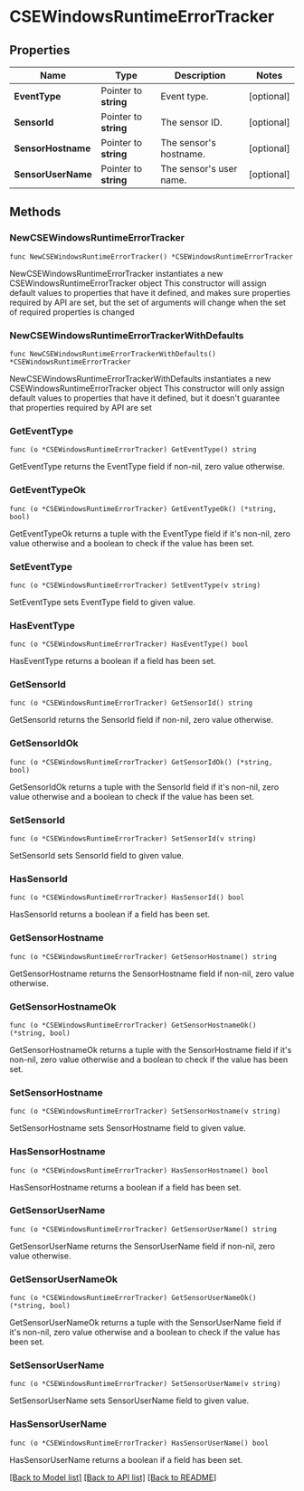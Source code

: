# CSEWindowsRuntimeErrorTracker

## Properties

Name | Type | Description | Notes
------------ | ------------- | ------------- | -------------
**EventType** | Pointer to **string** | Event type. | [optional] 
**SensorId** | Pointer to **string** | The sensor ID. | [optional] 
**SensorHostname** | Pointer to **string** | The sensor&#39;s hostname. | [optional] 
**SensorUserName** | Pointer to **string** | The sensor&#39;s user name. | [optional] 

## Methods

### NewCSEWindowsRuntimeErrorTracker

`func NewCSEWindowsRuntimeErrorTracker() *CSEWindowsRuntimeErrorTracker`

NewCSEWindowsRuntimeErrorTracker instantiates a new CSEWindowsRuntimeErrorTracker object
This constructor will assign default values to properties that have it defined,
and makes sure properties required by API are set, but the set of arguments
will change when the set of required properties is changed

### NewCSEWindowsRuntimeErrorTrackerWithDefaults

`func NewCSEWindowsRuntimeErrorTrackerWithDefaults() *CSEWindowsRuntimeErrorTracker`

NewCSEWindowsRuntimeErrorTrackerWithDefaults instantiates a new CSEWindowsRuntimeErrorTracker object
This constructor will only assign default values to properties that have it defined,
but it doesn't guarantee that properties required by API are set

### GetEventType

`func (o *CSEWindowsRuntimeErrorTracker) GetEventType() string`

GetEventType returns the EventType field if non-nil, zero value otherwise.

### GetEventTypeOk

`func (o *CSEWindowsRuntimeErrorTracker) GetEventTypeOk() (*string, bool)`

GetEventTypeOk returns a tuple with the EventType field if it's non-nil, zero value otherwise
and a boolean to check if the value has been set.

### SetEventType

`func (o *CSEWindowsRuntimeErrorTracker) SetEventType(v string)`

SetEventType sets EventType field to given value.

### HasEventType

`func (o *CSEWindowsRuntimeErrorTracker) HasEventType() bool`

HasEventType returns a boolean if a field has been set.

### GetSensorId

`func (o *CSEWindowsRuntimeErrorTracker) GetSensorId() string`

GetSensorId returns the SensorId field if non-nil, zero value otherwise.

### GetSensorIdOk

`func (o *CSEWindowsRuntimeErrorTracker) GetSensorIdOk() (*string, bool)`

GetSensorIdOk returns a tuple with the SensorId field if it's non-nil, zero value otherwise
and a boolean to check if the value has been set.

### SetSensorId

`func (o *CSEWindowsRuntimeErrorTracker) SetSensorId(v string)`

SetSensorId sets SensorId field to given value.

### HasSensorId

`func (o *CSEWindowsRuntimeErrorTracker) HasSensorId() bool`

HasSensorId returns a boolean if a field has been set.

### GetSensorHostname

`func (o *CSEWindowsRuntimeErrorTracker) GetSensorHostname() string`

GetSensorHostname returns the SensorHostname field if non-nil, zero value otherwise.

### GetSensorHostnameOk

`func (o *CSEWindowsRuntimeErrorTracker) GetSensorHostnameOk() (*string, bool)`

GetSensorHostnameOk returns a tuple with the SensorHostname field if it's non-nil, zero value otherwise
and a boolean to check if the value has been set.

### SetSensorHostname

`func (o *CSEWindowsRuntimeErrorTracker) SetSensorHostname(v string)`

SetSensorHostname sets SensorHostname field to given value.

### HasSensorHostname

`func (o *CSEWindowsRuntimeErrorTracker) HasSensorHostname() bool`

HasSensorHostname returns a boolean if a field has been set.

### GetSensorUserName

`func (o *CSEWindowsRuntimeErrorTracker) GetSensorUserName() string`

GetSensorUserName returns the SensorUserName field if non-nil, zero value otherwise.

### GetSensorUserNameOk

`func (o *CSEWindowsRuntimeErrorTracker) GetSensorUserNameOk() (*string, bool)`

GetSensorUserNameOk returns a tuple with the SensorUserName field if it's non-nil, zero value otherwise
and a boolean to check if the value has been set.

### SetSensorUserName

`func (o *CSEWindowsRuntimeErrorTracker) SetSensorUserName(v string)`

SetSensorUserName sets SensorUserName field to given value.

### HasSensorUserName

`func (o *CSEWindowsRuntimeErrorTracker) HasSensorUserName() bool`

HasSensorUserName returns a boolean if a field has been set.


[[Back to Model list]](../README.md#documentation-for-models) [[Back to API list]](../README.md#documentation-for-api-endpoints) [[Back to README]](../README.md)


